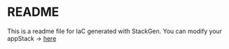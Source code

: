 # README
This is a readme file for IaC generated with StackGen.
You can modify your appStack -> [here](http://main.dev.stackgen.com/appstacks/b9ce3415-c0be-4937-936f-ac8dd82ee36c)
